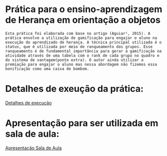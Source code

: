 # Prática para o ensino-aprendizagem de Herança em orientação a objetos

```Esta prática foi elaborada com base no artigo (Aguiar¹, 2015). A prática envolve a utilização de gamificação para engajar o aluno na execução do aprendizado de herança. A técnica principal utilizada é o status, que é utilizada por meio de ranqueamento dos grupos. Esse ranqueamento é de fundamental importância para gerar a gamificação na atividade através de uma tabela com o rank de cada grupo no quadro e do sistema de vantagem(ponto extra). O autor ainda utilizar a premiação para engajar o aluno mas nessa abordagem não fizemos essa bonificação como uma caixa de bombom.``` 



 # Detalhes de exeução da prática:
 
 [Detalhes de execução](https://docs.google.com/document/d/1brqlARm3tFnBTSq5lHf3jBurQhDBn4xjPxe-JB8tZY8/edit?usp=sharing)
   
   
 # Apresentação para ser utilizada em sala de aula:
 
 
 [Apresentação Sala de Aula](https://docs.google.com/presentation/d/1K5XdHqX2N3PUPERtX1e837jm7IRuFmH2Wzwk_9OQrOs/edit?usp=sharing)
   



